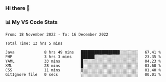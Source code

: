### Hi there 👋

### 📊 My VS Code Stats

<!--START_SECTION:waka-->

```text
From: 18 November 2022 - To: 16 December 2022

Total Time: 13 hrs 5 mins

Java             8 hrs 49 mins   █████████████████░░░░░░░░   67.41 %
PHP              3 hrs 3 mins    ██████░░░░░░░░░░░░░░░░░░░   23.35 %
YAML             33 mins         █░░░░░░░░░░░░░░░░░░░░░░░░   04.23 %
XML              28 mins         █░░░░░░░░░░░░░░░░░░░░░░░░   03.60 %
CSS              11 mins         ▒░░░░░░░░░░░░░░░░░░░░░░░░   01.40 %
GitIgnore file   0 secs          ░░░░░░░░░░░░░░░░░░░░░░░░░   00.01 %
```

<!--END_SECTION:waka-->

<!--
**szoppracz07/szoppracz07** is a ✨ _special_ ✨ repository because its `README.md` (this file) appears on your GitHub profile.

Here are some ideas to get you started:

- 🔭 I’m currently working on ...
- 🌱 I’m currently learning ...
- 👯 I’m looking to collaborate on ...
- 🤔 I’m looking for help with ...
- 💬 Ask me about ...
- 📫 How to reach me: ...
- 😄 Pronouns: ...
- ⚡ Fun fact: ...
-->
